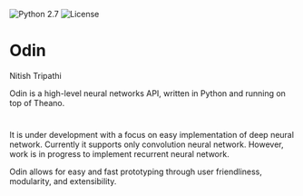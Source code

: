 ![Python 2.7](https://img.shields.io/badge/Python-2.7-blue.svg)
![License](https://img.shields.io/badge/Code%20License-MIT-blue.svg)

# Odin
Nitish Tripathi

Odin is a high-level neural networks API, written in Python and running on top of Theano. 
# 

It is under development with a focus on easy implementation of deep neural network. Currently it supports only convolution neural network. However, work is in progress to implement recurrent neural network.

Odin allows for easy and fast prototyping through user friendliness, modularity, and extensibility.

